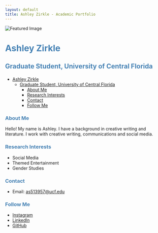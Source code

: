 ```yaml
---
layout: default
title: Ashley Zirkle - Academic Portfolio
---
```


![Featured Image](/assets/featured-image.jpg.jpg)

# <b><p style="color:steelblue">Ashley Zirkle</b></p>
## <b><p style="color:steelblue">Graduate Student, University of Central Florida</b></p>
- [Ashley Zirkle](#ashley-zirkle)
  - [Graduate Student, University of Central Florida](#graduate-student-university-of-central-florida)
    - [About Me](#about-me)
    - [Research Interests](#research-interests)
    - [Contact](#contact)
    - [Follow Me](#follow-me)


### <b><p style="color:steelblue">About Me</b></p>
Hello! My name is Ashley. I have a background in creative writing and literature. I work with creative writing, communications and social media.

### <b><p style="color:steelblue">Research Interests</b></p>
- Social Media
- Themed Entertainment
- Gender Studies

### <b><p style="color:steelblue">Contact</b></p>

- Email: as513957@ucf.edu

### <b><p style="color:steelblue">Follow Me</b></p>

- [Instagram](https://instagram.com/_ashleyz_)
- [LinkedIn](https://linkedin.com/in/ashleyzirkle)
- [GitHub](https://github.com/zirklea)